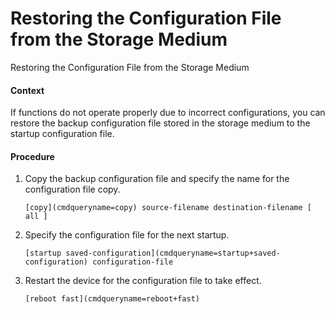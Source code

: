 Restoring the Configuration File from the Storage Medium
========================================================

Restoring the Configuration File from the Storage Medium

#### Context

If functions do not operate properly due to incorrect configurations, you can restore the backup configuration file stored in the storage medium to the startup configuration file.


#### Procedure

1. Copy the backup configuration file and specify the name for the configuration file copy.
   
   
   ```
   [copy](cmdqueryname=copy) source-filename destination-filename [ all ]
   ```
2. Specify the configuration file for the next startup.
   
   
   ```
   [startup saved-configuration](cmdqueryname=startup+saved-configuration) configuration-file
   ```
3. Restart the device for the configuration file to take effect.
   
   
   ```
   [reboot fast](cmdqueryname=reboot+fast)
   ```